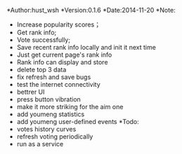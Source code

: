 ﻿ *Author:hust_wsh
 *Version:0.1.6
 *Date:2014-11-20
 *Note:
 * Increase popularity scores；
 * Get rank info;
 * Vote successfully;
 * Save recent rank info locally and init it next time
 * Just get current page's rank info
 * Rank info can display and store 
 * delete top 3 data
 * fix refresh and save bugs
 * test the internet connectivity
 * bettrer UI
 * press button vibration
 * make it more striking for the aim one
 * add youmeng statistics
 * add youmeng user-defined events
 *Todo:
 * votes history curves
 * refresh voting periodically
 * run as a service
